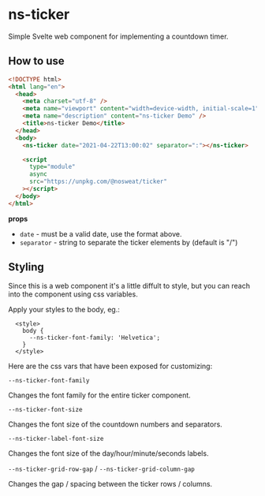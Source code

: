 # ns-ticker

Simple Svelte web component for implementing a countdown timer.

## How to use

```html
<!DOCTYPE html>
<html lang="en">
  <head>
    <meta charset="utf-8" />
    <meta name="viewport" content="width=device-width, initial-scale=1" />
    <meta name="description" content="ns-ticker Demo" />
    <title>ns-ticker Demo</title>
  </head>
  <body>
    <ns-ticker date="2021-04-22T13:00:02" separator=":"></ns-ticker>

    <script
      type="module"
      async
      src="https://unpkg.com/@nosweat/ticker"
    ></script>
  </body>
</html>
```

**props**

- `date` - must be a valid date, use the format above.
- `separator` - string to separate the ticker elements by (default is "/")

## Styling

Since this is a web component it's a little diffult to style, but you can reach into the component using css variables.

Apply your styles to the body, eg.:

```
  <style>
    body {
      --ns-ticker-font-family: 'Helvetica';
    }
  </style>
```

Here are the css vars that have been exposed for customizing:

`--ns-ticker-font-family`

Changes the font family for the entire ticker component.

`--ns-ticker-font-size`

Changes the font size of the countdown numbers and separators.

`--ns-ticker-label-font-size`

Changes the font size of the day/hour/minute/seconds labels.

`--ns-ticker-grid-row-gap` / `--ns-ticker-grid-column-gap`

Changes the gap / spacing between the ticker rows / columns.
